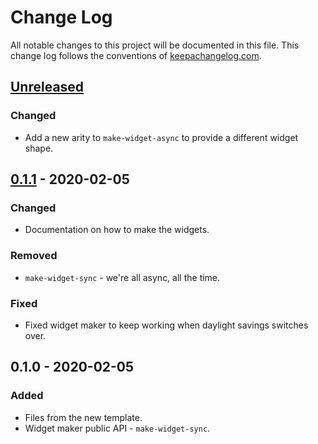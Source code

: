 # Change Log
All notable changes to this project will be documented in this file. This change log follows the conventions of [keepachangelog.com](http://keepachangelog.com/).

## [Unreleased]
### Changed
- Add a new arity to `make-widget-async` to provide a different widget shape.

## [0.1.1] - 2020-02-05
### Changed
- Documentation on how to make the widgets.

### Removed
- `make-widget-sync` - we're all async, all the time.

### Fixed
- Fixed widget maker to keep working when daylight savings switches over.

## 0.1.0 - 2020-02-05
### Added
- Files from the new template.
- Widget maker public API - `make-widget-sync`.

[Unreleased]: https://github.com/your-name/clojure-programming-exercises/compare/0.1.1...HEAD
[0.1.1]: https://github.com/your-name/clojure-programming-exercises/compare/0.1.0...0.1.1
